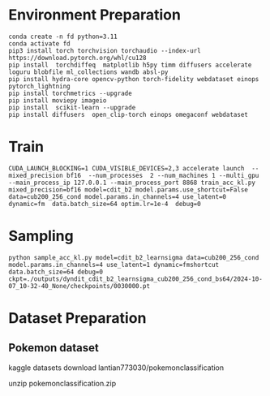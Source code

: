 


# Environment Preparation


```
conda create -n fd python=3.11
conda activate fd
pip3 install torch torchvision torchaudio --index-url https://download.pytorch.org/whl/cu128
pip install  torchdiffeq  matplotlib h5py timm diffusers accelerate loguru blobfile ml_collections wandb absl-py
pip install hydra-core opencv-python torch-fidelity webdataset einops pytorch_lightning
pip install torchmetrics --upgrade
pip install moviepy imageio 
pip install  scikit-learn --upgrade 
pip install diffusers  open_clip-torch einops omegaconf webdataset
```


# Train

```
CUDA_LAUNCH_BLOCKING=1 CUDA_VISIBLE_DEVICES=2,3 accelerate launch  --mixed_precision bf16  --num_processes  2 --num_machines 1 --multi_gpu --main_process_ip 127.0.0.1 --main_process_port 8868 train_acc_kl.py mixed_precision=bf16 model=cdit_b2 model.params.use_shortcut=False data=cub200_256_cond model.params.in_channels=4 use_latent=0  dynamic=fm  data.batch_size=64 optim.lr=1e-4  debug=0
```

# Sampling

```
python sample_acc_kl.py model=cdit_b2_learnsigma data=cub200_256_cond model.params.in_channels=4 use_latent=1 dynamic=fmshortcut data.batch_size=64 debug=0 ckpt=./outputs/dyndit_cdit_b2_learnsigma_cub200_256_cond_bs64/2024-10-07_10-32-40_None/checkpoints/0030000.pt
```




# Dataset Preparation 


## Pokemon dataset
kaggle datasets download lantian773030/pokemonclassification

unzip pokemonclassification.zip





